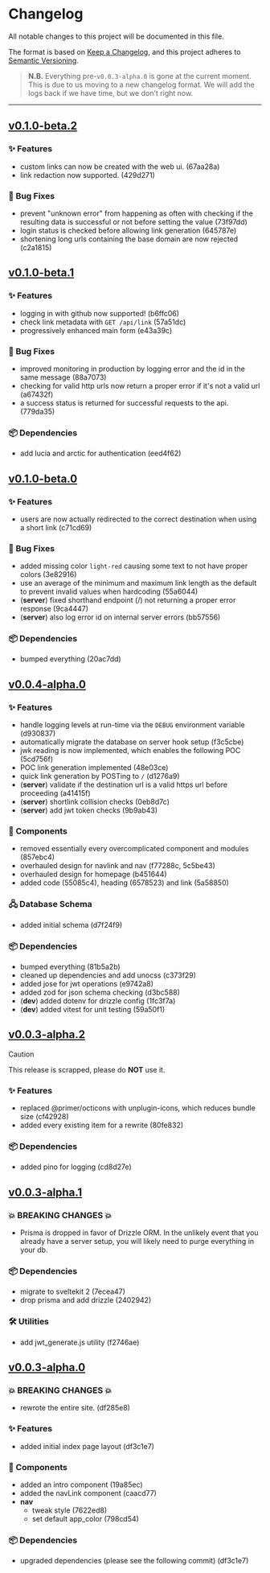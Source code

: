 <!-- Template for a new:tm: release
## [Unreleased]
<!-- ### 💥 BREAKING CHANGES 💥
### ✨ Features
### 🐛 Bug Fixes
### 🧩 Components
### 📖 Documentation
### 🖧 Database Schema
### 🛠️ Utilities
### 📦 Dependencies  -->

# Changelog

All notable changes to this project will be documented in this file.

The format is based on [Keep a Changelog](https://keepachangelog.com/en/1.1.0/),
and this project adheres to
[Semantic Versioning](https://semver.org/spec/v2.0.0.html).

> **N.B.** Everything pre-`v0.0.3-alpha.0` is gone at the current moment. This
> is due to us moving to a new changelog format. We will add the logs back if we
> have time, but we don't right now.

---

## [v0.1.0-beta.2]

### ✨ Features

- custom links can now be created with the web ui. (67aa28a)
- link redaction now supported. (429d271)

### 🐛 Bug Fixes

- prevent "unknown error" from happening as often with checking if the resulting
  data is successful or not before setting the value (73f97dd)
- login status is checked before allowing link generation (645787e)
- shortening long urls containing the base domain are now rejected (c2a1815)

## [v0.1.0-beta.1]

### ✨ Features

- logging in with github now supported! (b6ffc06)
- check link metadata with `GET /api/link` (57a51dc)
- progressively enhanced main form (e43a39c)

### 🐛 Bug Fixes

- improved monitoring in production by logging error and the id in the same
  message (88a7073)
- checking for valid http urls now return a proper error if it's not a valid url
  (a67432f)
- a success status is returned for successful requests to the api. (779da35)

### 📦 Dependencies

- add lucia and arctic for authentication (eed4f62)

## [v0.1.0-beta.0]

### ✨ Features

- users are now actually redirected to the correct destination when using a
  short link (c71cd69)

### 🐛 Bug Fixes

- added missing color `light-red` causing some text to not have proper colors
  (3e82916)
- use an average of the minimum and maximum link length as the default to
  prevent invalid values when hardcoding (55a6044)
- (**server**) fixed shorthand endpoint (/) not returning a proper error
  response (9ca4447)
- (**server**) also log error id on internal server errors (bb57556)

### 📦 Dependencies

- bumped everything (20ac7dd)

## [v0.0.4-alpha.0]

### ✨ Features

- handle logging levels at run-time via the `DEBUG` environment variable
  (d930837)
- automatically migrate the database on server hook setup (f3c5cbe)
- jwk reading is now implemented, which enables the following POC (5cd756f)
- POC link generation implemented (48e03ce)
- quick link generation by POSTing to `/` (d1276a9)
- (**server**) validate if the destination url is a valid https url before
  proceeding (a41415f)
- (**server**) shortlink collision checks (0eb8d7c)
- (**server**) add jwt token checks (9b9ab43)

### 🧩 Components

- removed essentially every overcomplicated component and modules (857ebc4)
- overhauled design for navlink and nav (f77288c, 5c5be43)
- overhauled design for homepage (b451644)
- added code (55085c4), heading (6578523) and link (5a58850)

### 🖧 Database Schema

- added initial schema (d7f24f9)

### 📦 Dependencies

- bumped everything (81b5a2b)
- cleaned up dependencies and add unocss (c373f29)
- added jose for jwt operations (e9742a8)
- added zod for json schema checking (d3bc588)
- (**dev**) added dotenv for drizzle config (1fc3f7a)
- (**dev**) added vitest for unit testing (59a50f1)

## [v0.0.3-alpha.2]

> [!CAUTION]
>
> This release is scrapped, please do **NOT** use it.

### ✨ Features

- replaced @primer/octicons with unplugin-icons, which reduces bundle size
  (cf42928)
- added every existing item for a rewrite (80fe832)

### 📦 Dependencies

- added pino for logging (cd8d27e)

## [v0.0.3-alpha.1]

### 💥 BREAKING CHANGES 💥

- Prisma is dropped in favor of Drizzle ORM. In the unlikely event that you
  already have a server setup, you will likely need to purge everything in your
  db.

### 📦 Dependencies

- migrate to sveltekit 2 (7ecea47)
- drop prisma and add drizzle (2402942)

### 🛠️ Utilities

- add jwt_generate.js utility (f2746ae)

## [v0.0.3-alpha.0]

### 💥 BREAKING CHANGES 💥

- rewrote the entire site. (df285e8)

### ✨ Features

- added initial index page layout (df3c1e7)

### 🧩 Components

- added an intro component (19a85ec)
- added the navLink component (caacd77)
- **nav**
  - tweak style (7622ed8)
  - set default app_color (798cd54)

### 📦 Dependencies

- upgraded dependencies (please see the following commit) (df3c1e7)

[Unreleased]: https://patchy.soopy.moe/cassie/shortify/compare/v0.1.0-beta.2...HEAD
[v0.1.0-beta.2]: https://patchy.soopy.moe/cassie/shortify/compare/v0.1.0-beta.1...v0.1.0-beta.2
[v0.1.0-beta.1]: https://patchy.soopy.moe/cassie/shortify/compare/v0.1.0-beta.0...v0.1.0-beta.1
[v0.1.0-beta.0]: https://patchy.soopy.moe/cassie/shortify/compare/v0.0.4-alpha.0...v0.1.0-beta.0
[v0.0.4-alpha.0]: https://patchy.soopy.moe/cassie/shortify/compare/v0.0.3-alpha.2...v0.0.4-alpha.0
[v0.0.3-alpha.2]: https://patchy.soopy.moe/cassie/shortify/compare/v0.0.3-alpha.1...v0.0.3-alpha.2
[v0.0.3-alpha.1]: https://patchy.soopy.moe/cassie/shortify/compare/v0.0.3-alpha.0...v0.0.3-alpha.1
[v0.0.3-alpha.0]: https://patchy.soopy.moe/cassie/shortify/compare/v0.0.2-alpha.0...v0.0.3-alpha.0

